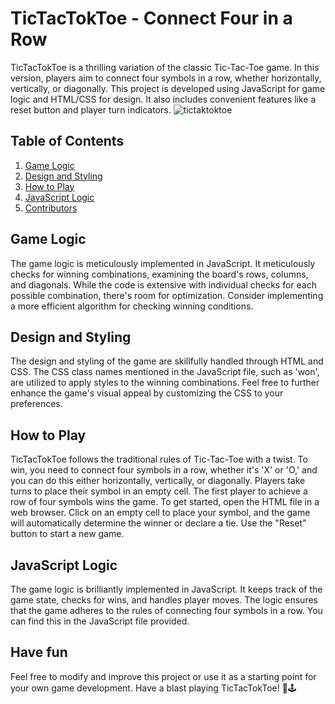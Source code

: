 # TicTacTokToe - Connect Four in a Row

TicTacTokToe is a thrilling variation of the classic Tic-Tac-Toe game. In this version, players aim to connect four symbols in a row, whether horizontally, vertically, or diagonally. This project is developed using JavaScript for game logic and HTML/CSS for design. It also includes convenient features like a reset button and player turn indicators.
![tictaktoktoe](https://github.com/manuchehrqoriev798/TicTakTokToe-Game/assets/112572372/f423a971-7df3-4b4c-babc-9db06110cfb9)

## Table of Contents
1. [Game Logic](#game-logic)
2. [Design and Styling](#design-and-styling)
3. [How to Play](#how-to-play)
4. [JavaScript Logic](#javascript-logic)
5. [Contributors](#contributors)

## Game Logic

The game logic is meticulously implemented in JavaScript. It meticulously checks for winning combinations, examining the board's rows, columns, and diagonals. While the code is extensive with individual checks for each possible combination, there's room for optimization. Consider implementing a more efficient algorithm for checking winning conditions.

## Design and Styling

The design and styling of the game are skillfully handled through HTML and CSS. The CSS class names mentioned in the JavaScript file, such as 'won', are utilized to apply styles to the winning combinations. Feel free to further enhance the game's visual appeal by customizing the CSS to your preferences.

## How to Play

TicTacTokToe follows the traditional rules of Tic-Tac-Toe with a twist. To win, you need to connect four symbols in a row, whether it's 'X' or 'O,' and you can do this either horizontally, vertically, or diagonally. Players take turns to place their symbol in an empty cell. The first player to achieve a row of four symbols wins the game. To get started, open the HTML file in a web browser. Click on an empty cell to place your symbol, and the game will automatically determine the winner or declare a tie. Use the "Reset" button to start a new game.


## JavaScript Logic

The game logic is brilliantly implemented in JavaScript. It keeps track of the game state, checks for wins, and handles player moves. The logic ensures that the game adheres to the rules of connecting four symbols in a row. You can find this in the JavaScript file provided.

## Have fun
Feel free to modify and improve this project or use it as a starting point for your own game development. Have a blast playing TicTacTokToe! 🎉🕹️
